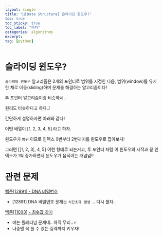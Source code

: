 ```yaml
---
layout: single
title: "📘[Data Structure] 슬라이딩 윈도우?"
toc: true
toc_sticky: true
toc_label: "목차"
categories: algorithms
excerpt:
tag: [python]
---
```


# 슬라이딩 윈도우?

`슬라이딩 윈도우` 알고리즘은 2개의 포인터로 범위를 지정한 다음, 범위(window)를 유지한 채로 이동(sliding)하며 문제를 해결하는 알고리즘이다!

투 포인터 알고리즘이랑 비슷하네..

원리도 비슷하다고 하다..!

간단하게 설명하자면 아래와 같다!  

어떤 배열이 [1, 2, 3, 4, 5] 라고 하자.

윈도우가 `범위` 이므로 인덱스 0번부터 2번까지를 윈도우로 잡아보자!

그러면 [[1, 2, 3], 4, 5] 이런 형태로 되는거고, 투 포인터 처럼 이 윈도우의 시작과 끝 인덱스가 1씩 증가하면서 윈도우가 움직이는 개념임!!

# 관련 문제

[백준[12891] - DNA 비밀번호](https://www.acmicpc.net/problem/12891)
- [12891] DNA 비밀번호 문제는 `시간초과 발생` … 다시 풀자..

[백준[11003] - 최솟값 찾기](https://www.acmicpc.net/problem/11003)
- 얘는 플레티넘 문제네.. 아직 무리..ㅜ
- 나중엔 꼭 풀 수 있는 실력까지 키우자!